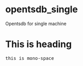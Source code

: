 opentsdb_single
===============

Opentsdb for single machine
<h1> This is heading </h1>
<font face='monospace'> this is mono-space </font>
